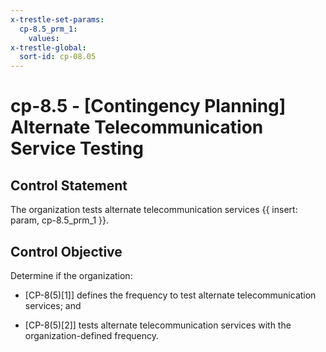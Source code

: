 ```yaml
---
x-trestle-set-params:
  cp-8.5_prm_1:
    values:
x-trestle-global:
  sort-id: cp-08.05
---
```


# cp-8.5 - \[Contingency Planning\] Alternate Telecommunication Service Testing

## Control Statement

The organization tests alternate telecommunication services {{ insert: param, cp-8.5_prm_1 }}.

## Control Objective

Determine if the organization:

- \[CP-8(5)[1]\] defines the frequency to test alternate telecommunication services; and

- \[CP-8(5)[2]\] tests alternate telecommunication services with the organization-defined frequency.
